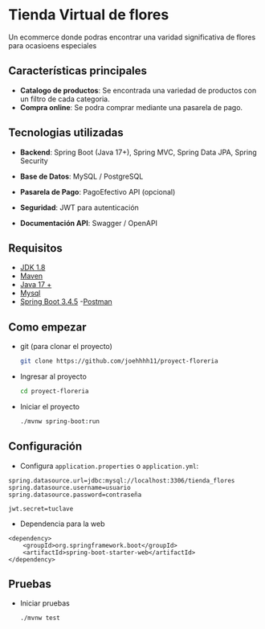 # Tienda Virtual de flores
Un ecommerce donde podras encontrar una varidad significativa de flores para ocasioens especiales

## Características principales

- **Catalogo de productos**: Se encontrada una variedad de productos con un filtro de cada categoria.
- **Compra online**: Se podra comprar mediante una pasarela de pago.

## Tecnologias utilizadas

- **Backend**: Spring Boot (Java 17+), Spring MVC, Spring Data JPA, Spring Security

- **Base de Datos**: MySQL / PostgreSQL

- **Pasarela de Pago**: PagoEfectivo API (opcional)

- **Seguridad**: JWT para autenticación

- **Documentación API**: Swagger / OpenAPI

## Requisitos
- [JDK 1.8](http://www.oracle.com/technetwork/java/javase/downloads/jdk8-downloads-2133151.html)
- [Maven](https://maven.apache.org)
- [Java 17 +](https://www.oracle.com/java/technologies/javase/jdk17-archive-downloads.html)
- [Mysql](https://www.mysql.com/)
- [Spring Boot 3.4.5](https://spring.io/blog/2025/04/24/spring-boot-3-4-5-available-now)
-[Postman](https://www.postman.com/)
## Como empezar

- git (para clonar el proyecto)

  ```sh
  git clone https://github.com/joehhhh11/proyect-floreria
  ```

- Ingresar al proyecto

  ```sh
  cd proyect-floreria
  ```

- Iniciar el proyecto
  ```sh
  ./mvnw spring-boot:run
   ```

## Configuración

- Configura `application.properties` o `application.yml`:

```properties
spring.datasource.url=jdbc:mysql://localhost:3306/tienda_flores
spring.datasource.username=usuario
spring.datasource.password=contraseña

jwt.secret=tuclave
```

- Dependencia para la web
```properties
<dependency>
    <groupId>org.springframework.boot</groupId>
    <artifactId>spring-boot-starter-web</artifactId>
</dependency>
```

## Pruebas

- Iniciar pruebas
  ```sh
  ./mvnw test
   ```

